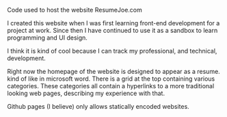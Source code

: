 Code used to host the website ResumeJoe.com

I created this website when I was first learning front-end development for a project at work. Since then I have continued to use it as a sandbox to learn programming and UI design.

I think it is kind of cool because I can track my professional, and technical, development. 

Right now the homepage of the website is designed to appear as a resume. kind of like in microsoft word. There is a grid at the top containing various categories. These categories all contain a hyperlinks to a more traditional looking web pages, describing my experience with that.

Github pages (I believe) only allows statically encoded websites. 